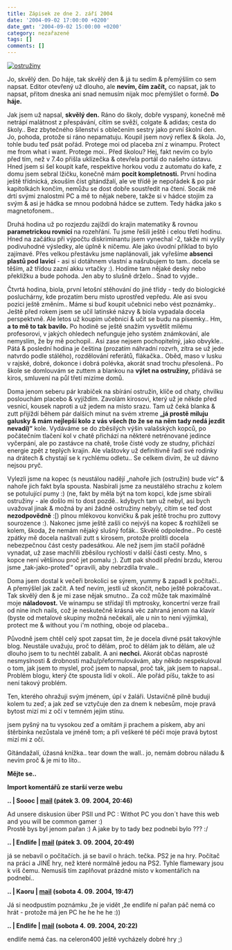 ```yaml
---
title: Zápisek ze dne 2. září 2004
date: '2004-09-02 17:00:00 +0200'
date_gmt: '2004-09-02 15:00:00 +0200'
category: nezařazené
tags: []
comments: []
---
```

<div >  <a href="/assets/migrated/old-images/ostruziny.jpg"><img alt="ostružiny" src="/assets/migrated/old-images/ostruziny.jpg"></a>  </div>
<p>Jo, skvělý den. Do háje, tak skvělý den &amp; já tu sedím &amp; přemýšlím co sem napsat. Editor  otevřený už dlouho, ale <strong>nevím, čím začít,</strong> co napsat, jak to napsat, přitom dneska ani snad nemusím nijak  moc přemýšlet o formě. <strong>Do háje.</strong></p>
<p>Jak jsem už napsal, <strong>skvělý den.</strong> Ráno do školy, dobře vyspaný, konečně mě netrápí malátnost z přespávání,  cítím se svěží, colgate &amp; adidas; cesta do školy.. Bez zbytečného šílenství s oblečením sestry jako  první školní den. Jo, pohoda, protože si ráno nepamatuju. Koupil jsem nový reflex &amp; škola. Jo, tohle  budu teď psát pořád. Protege moi od placeba zní z winampu. Protect me from what i want. Protege moi..  Před školou? Hej, fakt nevím co bylo před tím, než v 7.4o přišla uklízečka &amp; otevřela portál do našeho  ústavu. Hned jsem si šel koupit kafe, respektive horkou vodu z automatu do kafe, z domu jsem sebral lžičku,  konečně mám <strong>pocit kompletnosti.</strong> První hodina ještě třídnická, zkouším číst gítándžalí, ale ve třídě je  nepořádek &amp; po pár kapitolkách končím, nemůžu se dost dobře soustředit na čtení. Socák mě drtí svými znalostmi  PC a mě to nějak nebere, takže si v hádce stojím za svým &amp; asi je hádka se mnou podobná hádce se zuttem.  Tedy hádka jako s magnetofonem..</p>
<p>Druhá hodina už po rozjezdu zajíždí do krajin matematiky &amp; rovnou <strong>parametrickou rovnicí</strong> na rozehřání.  Tu jsme řešili ještě i celou třetí hodinu. Hned na začátku při výpočtu diskriminantu jsem vynechal -2, takže  mi vyšly podivuhodné výsledky, ale úplně k ničemu. Ale jako úvodní příklad to bylo zajímavé. Přes velkou  přestávku jsme naplánovali, jak vyřešíme <strong>absenci plastů pod lavicí</strong> - asi si dotáhnem vlastní a našrubujem to  tam.. docela se těším, až třídou zazní akku vrtačky :). Hodíme tam nějaké desky nebo překližku a bude pohoda.  Jen aby to slušně drželo.. Snad to vyjde..</p>
<p>Čtvrtá hodina, biola, první letošní stěhování do jiné třídy - tedy do biologické posluchárny, kde prozatím  beru místo uprostřed vepředu. Ale asi svou pozici ještě změním.. Máme si buď koupit učebnici nebo vést poznámky..  Ještě před rokem jsem se učil latinské názvy &amp; biola vypadala docela perspektvně. Ale letos už koupím učebnici  &amp; učit se budu na písemky.. Hm, <strong>a to mě to tak bavilo.</strong> Po hodině se ještě snažím vysvětlit  milému profesorovi, v jakých ohledech nefunguje jeho systém známkování, ale nemyslím, že by mě pochopil..  Asi zase nejsem pochopitelný, jako obvykle.. Pátá &amp; poslední hodina je čeština (prozatím náhradní  rozvrh, zítra se už jede natvrdo podle stálého), rozdělování referátů, flákačka.. Oběd, maso v lusku v rajské,  dobré, dokonce i dobrá polévka, akorát snad trochu přesolená.. Po škole se domlouvám se zuttem a blankou na <strong>výlet  na ostružiny,</strong> přidává se kiros, smluvení na půl třetí mizíme domů.</p>
<p>Doma jenom seberu pár krabiček na sbírání ostružin, klíče od chaty, chvilku poslouchám placebo &amp; vyjíždím.  Zavolám kirosovi, který už je někde před vesnicí, kousek naproti a už jedem na místo srazu. Tam už čeká blanka &amp;  zutt přijíždí během pár dalších minut na svém xtreme <strong>&bdquo;já prostě miluju galusky &amp; mám nejlepší kolo  z vás všech (to že se na něm tady nedá jezdit nevadí)&ldquo;</strong> kole. Vydáváme se do zběsilých výšin valašských kopců,  po počátečním tlačení kol v chatě přichází na některé netrénované jedince vyčerpání, ale po zastávce na chatě,  troše čisté vody ze studny, přichází energie zpět z teplých krajin. Ale vlaštovky už definitivně řadí své rodinky  na drátech &amp; chystají se k rychlému odletu.. Se celkem divím, že už dávno nejsou pryč.</p>
<p>Vylezli jsme na kopec (s neustálou nadějí &bdquo;nahoře jich (ostružin) bude víc&ldquo; &amp; nahoře jich fakt byla  spousta. Nasbírali jsme za neustálého strachu z kolem se potulující pumy :) (ne, fakt by měla být na tom kopci,  kde jsme sbírali ostružiny - ale došlo mi to dost pozdě.. kdybych tam už nebyl, asi bych uvažoval jinak &amp; možná  by ani žádné ostružiny nebyly, cítím se teď dost <strong>nezodpovědně</strong> :[) plnou mlékovou konvičku &amp; pak ještě trochu pro  zuttovy sourozence :). Nakonec jsme ještě zašli co nejvýš na kopec &amp; rozhlíželi se kolem, škoda, že nemám  nějaký slušný foťák.. Skvělé odpoledne.. Po cestě zpátky mě docela naštvali zutt s kirosem, protože prolítli  docela nebezpečnou část cesty padesátkou. Ale než jsem jim stačil pořádně vynadat, už zase machřili zběsilou  rychlostí v další části cesty. Mno, s kopce není většinou proč jet pomalu ;). Zutt pak shodil přední brzdu,  kterou jsme &bdquo;tak-jako-proteď&ldquo; opravili, aby nebrzdila trvale..</p>
<p>Doma jsem dostal k večeři brokolici se sýrem, yummy &amp; zapadl k počítači.. A přemýšlel jak začít. A teď  nevím, jestli už skončit, nebo ještě pokračovat.. Tak skvělý den &amp; je mi zase nějak smutno.. Za což může  tak maximálně moje <strong>náladovost.</strong> Ve winampu se střídají tři mptrosky, koncertní verze frail od nine inch nails, což  je neskutečně krásná věc zahraná jenom na klavír (byste od metalové skupiny možná nečekali, ale u nin to není výjimka),  protect me &amp; without you i'm nothing, oboje od placeba..</p>
<p>Původně jsem chtěl celý spot zapsat tím, že je docela  divné psát takovýhle blog. Neustále uvažuju, proč to dělám, proč to dělám jak to dělám, ale už dlouho jsem to tu nechtěl  zabalit. A ani <strong>nechci.</strong> Akorát občas naprosté nesmyslnosti &amp; drobnosti mažu/přeformulovávám, aby někdo nespekuloval  o tom, jak jsem to myslel, proč jsem to napsal, proč tak, jak jsem to napsal.. Problém blogu, který čte spousta lidí  v okolí.. Ale pořád píšu, takže to asi není takový problém.</p>
<p class="odsazeny">Ten, kterého ohražuji svým jménem, úpí v žaláři. Ustavičně pilně buduji kolem tu zeď;  a jak zeď se vztyčuje den za dnem k nebesům, moje pravá bytost mizí mi z očí v temném jejím stínu.</p>
<p class="odsazeny">jsem pyšný na tu vysokou zeď a omítám ji prachem a pískem, aby ani štěrbinka nezůstala  ve jméně tom; a při veškeré té péči moje pravá bytost mizí mi z očí.</p>
<p>Gítándažalí, úžasná knížka.. tear down the wall.. jo, nemám dobrou náladu &amp; nevím proč &amp; je mi to líto..</p>
<p><strong>Mějte se..</strong></p>
<div class="import-komentaru">
<p><strong>Import komentářů ze starší verze webu</strong></p>
<div class="comment">
<p style="font-weight:bold"><span class="compredmet">..</span> | <span class="comname">Soooc</span> |  <a href="mailto:xsoc@post.cz">mail</a> (pátek&nbsp;3.&nbsp;09.&nbsp;2004,&nbsp;20:46)</p>
<p>Ad unsere diskusion über PSII und PC : Withot PC you don´t have this web and you will be common gamer :) <br> Prostě bys byl jenom pařan :) A jake by to tady bez podnebi bylo ??? :/ </p>
</div>
<div class="comment">
<p style="font-weight:bold"><span class="compredmet">..</span> | <span class="comname">Endlife</span> |  <a href="mailto:jan.martinek@post.cz">mail</a> (pátek&nbsp;3.&nbsp;09.&nbsp;2004,&nbsp;20:49)</p>
<p>já se nebavil o počítačích. já se bavil o hrách. tečka. PS2 je na hry. Počítač na práci a JINÉ hry, než které normálně jedou na PS2. Tyhle flamewary jsou k víš čemu. Nemusíš tím zaplňovat prázdné místo v komentářích na podnebí.. </p>
</div>
<div class="comment">
<p style="font-weight:bold"><span class="compredmet">..</span> | <span class="comname">Kaoru </span> |  <a href="mailto:kaorunagisa@centrum.cz">mail</a> (sobota&nbsp;4.&nbsp;09.&nbsp;2004,&nbsp;19:47)</p>
<p>Já si neodpustím poznámku ,že je vidět ,že endlife ní pařan páč nemá co hrát - protože má jen PC he he he he :)) </p>
</div>
<div class="comment">
<p style="font-weight:bold"><span class="compredmet">..</span> | <span class="comname">Endlife</span> |  <a href="mailto:jan.martinek@post.cz">mail</a> (sobota&nbsp;4.&nbsp;09.&nbsp;2004,&nbsp;20:22)</p>
<p>endlife nemá čas. na celeron400 ještě vycházely dobré hry ;) </p>
</div>
</div>

